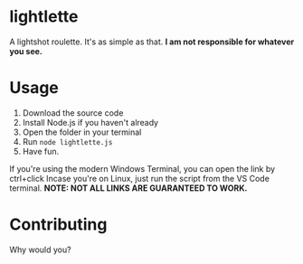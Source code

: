 # lightlette
A lightshot roulette. It's as simple as that.
**I am not responsible for whatever you see.**
# Usage
1. Download the source code
2. Install Node.js if you haven't already
3. Open the folder in your terminal
4. Run `node lightlette.js`
5. Have fun.

If you're using the modern Windows Terminal, you can open the link by ctrl+click
Incase you're on Linux, just run the script from the VS Code terminal.
**NOTE: NOT ALL LINKS ARE GUARANTEED TO WORK.**
# Contributing
Why would you?
